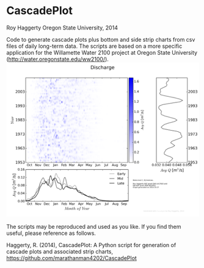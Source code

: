 CascadePlot
===================

Roy Haggerty
Oregon State University,
2014

Code to generate cascade plots plus bottom and side strip charts from csv files of daily long-term data.  The scripts are based on a more specific application for the Willamette Water 2100 project at Oregon State University (http://water.oregonstate.edu/ww2100/).
![Example of cascade plot](https://github.com/marathanman4202/CascadePlot/blob/master/WS1_discharge.png)

The scripts may be reproduced and used as you like.  If you find them useful, please reference as follows.

Haggerty, R. (2014), CascadePlot: A Python script for generation of cascade plots and associated strip charts, https://github.com/marathanman4202/CascadePlot
